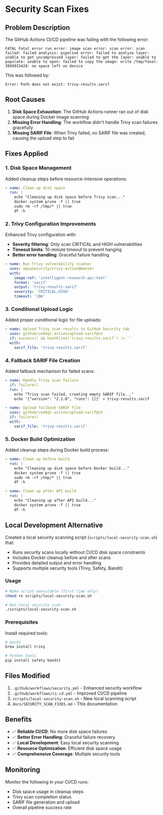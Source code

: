 # Security Scan Fixes

## Problem Description

The GitHub Actions CI/CD pipeline was failing with the following error:

```
FATAL Fatal error run error: image scan error: scan error: scan failed: failed analysis: pipeline error: failed to analyze layer: unable to get uncompressed layer: failed to get the layer: unable to populate: unable to open: failed to copy the image: write /tmp/fanal-3950933428: no space left on device
```

This was followed by:
```
Error: Path does not exist: trivy-results.sarif
```

## Root Causes

1. **Disk Space Exhaustion**: The GitHub Actions runner ran out of disk space during Docker image scanning
2. **Missing Error Handling**: The workflow didn't handle Trivy scan failures gracefully
3. **Missing SARIF File**: When Trivy failed, no SARIF file was created, causing the upload step to fail

## Fixes Applied

### 1. Disk Space Management

Added cleanup steps before resource-intensive operations:

```yaml
- name: Clean up disk space
  run: |
    echo "Cleaning up disk space before Trivy scan..."
    docker system prune -f || true
    sudo rm -rf /tmp/* || true
    df -h
```

### 2. Trivy Configuration Improvements

Enhanced Trivy configuration with:
- **Severity filtering**: Only scan CRITICAL and HIGH vulnerabilities
- **Timeout limits**: 10-minute timeout to prevent hanging
- **Better error handling**: Graceful failure handling

```yaml
- name: Run Trivy vulnerability scanner
  uses: aquasecurity/trivy-action@master
  with:
    image-ref: 'intelligent-research-api:test'
    format: 'sarif'
    output: 'trivy-results.sarif'
    severity: 'CRITICAL,HIGH'
    timeout: '10m'
```

### 3. Conditional Upload Logic

Added proper conditional logic for file uploads:

```yaml
- name: Upload Trivy scan results to GitHub Security tab
  uses: github/codeql-action/upload-sarif@v3
  if: success() && hashFiles('trivy-results.sarif') != ''
  with:
    sarif_file: 'trivy-results.sarif'
```

### 4. Fallback SARIF File Creation

Added fallback mechanism for failed scans:

```yaml
- name: Handle Trivy scan failure
  if: failure()
  run: |
    echo "Trivy scan failed, creating empty SARIF file..."
    echo '{"version": "2.1.0", "runs": []}' > trivy-results.sarif

- name: Upload fallback SARIF file
  uses: github/codeql-action/upload-sarif@v3
  if: failure()
  with:
    sarif_file: 'trivy-results.sarif'
```

### 5. Docker Build Optimization

Added cleanup steps during Docker build process:

```yaml
- name: Clean up before build
  run: |
    echo "Cleaning up disk space before Docker build..."
    docker system prune -f || true
    sudo rm -rf /tmp/* || true
    df -h

- name: Clean up after API build
  run: |
    echo "Cleaning up after API build..."
    docker system prune -f || true
    df -h
```

## Local Development Alternative

Created a local security scanning script (`scripts/local-security-scan.sh`) that:

- Runs security scans locally without CI/CD disk space constraints
- Includes Docker cleanup before and after scans
- Provides detailed output and error handling
- Supports multiple security tools (Trivy, Safety, Bandit)

### Usage

```bash
# Make script executable (first time only)
chmod +x scripts/local-security-scan.sh

# Run local security scan
./scripts/local-security-scan.sh
```

### Prerequisites

Install required tools:

```bash
# macOS
brew install trivy

# Python tools
pip install safety bandit
```

## Files Modified

1. `.github/workflows/security.yml` - Enhanced security workflow
2. `.github/workflows/ci-cd.yml` - Improved CI/CD pipeline
3. `scripts/local-security-scan.sh` - New local scanning script
4. `docs/SECURITY_SCAN_FIXES.md` - This documentation

## Benefits

- ✅ **Reliable CI/CD**: No more disk space failures
- ✅ **Better Error Handling**: Graceful failure recovery
- ✅ **Local Development**: Easy local security scanning
- ✅ **Resource Optimization**: Efficient disk space usage
- ✅ **Comprehensive Coverage**: Multiple security tools

## Monitoring

Monitor the following in your CI/CD runs:
- Disk space usage in cleanup steps
- Trivy scan completion status
- SARIF file generation and upload
- Overall pipeline success rate 